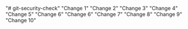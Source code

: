 "# git-security-check" 
"Change 1" 
"Change 2" 
"Change 3" 
"Change 4" 
"Change 5" 
"Change 6" 
"Change 6" 
"Change 7" 
"Change 8" 
"Change 9" 
"Change 10" 
